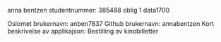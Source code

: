anna bentzen
studentnummer: 385488
oblig 1 data1700

Oslomet brukernavn: anben7837
Github brukernavn: annabentzen
Kort beskrivelse av applikajson: Bestilling av kinobilletter
